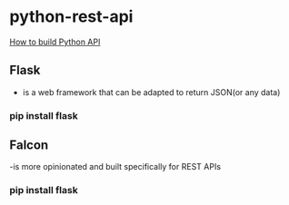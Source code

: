 # python-rest-api
[How to build Python API](https://blog.stoplight.io/python-rest-api)

## Flask 
- is a web framework that can be adapted to return JSON(or any data)
### pip install flask

## Falcon 
-is more opinionated and built specifically for REST APIs
### pip install flask

